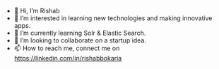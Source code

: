 - 👋 Hi, I’m Rishab
- 👀 I’m interested in learning new technologies and making innovative apps.
- 🌱 I’m currently learning Solr & Elastic Search.
- 💞️ I’m looking to collaborate on a startup idea.
- 📫 How to reach me, connect me on https://linkedin.com/in/rishabbokaria
